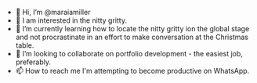 - 👋 Hi, I’m @maraiamiller
- 👀 I am interested in the nitty gritty.
- 🌱 I’m currently learning how to locate the nitty gritty ion the global stage and not procrastinate in an effort to make conversation at the Christmas table.
- 💞️ I’m looking to collaborate on portfolio development - the easiest job, preferably.
- 📫 How to reach me I'm attempting to become productive on WhatsApp.

<!---
maraiamiller/maraiamiller is a ✨ special ✨ repository because its `README.md` (this file) appears on your GitHub profile.
You can click the Preview link to take a look at your changes.
--->
